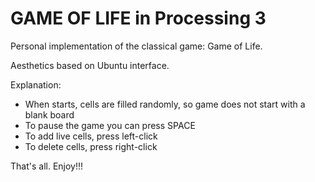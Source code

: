 # GAME OF LIFE in Processing 3

Personal implementation of the classical game: Game of Life.

Aesthetics based on Ubuntu interface.

Explanation:
* When starts, cells are filled randomly, so game does not start with a blank board
* To pause the game you can press SPACE
* To add live cells, press left-click
* To delete cells, press right-click

That's all. Enjoy!!!